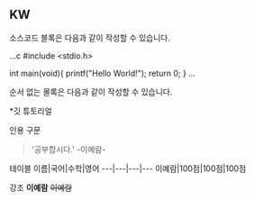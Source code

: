 ## KW

소스코드 블록은 다음과 같이 작성할 수 있습니다.

...c
#include <stdio.h>

int main(void){
  printf("Hello World!");
  return 0;
}
...

순서 없는 몰록은 다음과 같이 작성할 수 있습니다.

*깃 튜토리얼


인용 구문
> '공부합시다.' -이예람-


테이블
이름|국어|수학|영어
---|---|---|---
이예람|100점|100점|100점

강조
**이예람** ~~이예람~~
